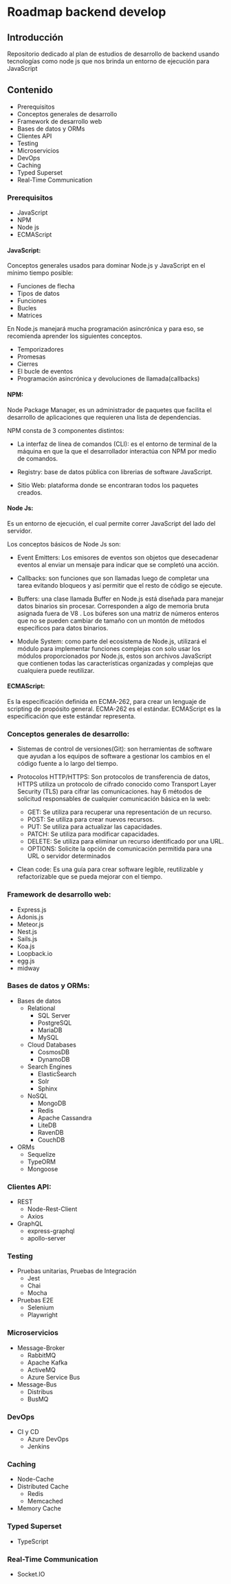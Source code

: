 # Roadmap backend develop

## Introducción
Repositorio dedicado al plan de estudios de desarrollo de backend usando tecnologías como node js que nos brinda un entorno de ejecución para JavaScript 

## Contenido

- Prerequisitos
- Conceptos generales de desarrollo
- Framework de desarrollo web
- Bases de datos y ORMs
- Clientes API
- Testing
- Microservicios
- DevOps
- Caching
- Typed Superset
- Real-Time Communication

### Prerequisitos

- JavaScript
- NPM
- Node js
- ECMAScript

#### JavaScript:

Conceptos generales usados para dominar Node.js y JavaScript en el mínimo tiempo posible:

- Funciones de flecha
- Tipos de datos
- Funciones
- Bucles
- Matrices

En Node.js manejará mucha programación asincrónica y para eso, se recomienda aprender los siguientes conceptos.

- Temporizadores
- Promesas
- Cierres
- El bucle de eventos
- Programación asincrónica y devoluciones de llamada(callbacks)

#### NPM:

Node Package Manager, es un administrador de paquetes que facilita el desarrollo de aplicaciones que requieren una lista de dependencias.

NPM consta de 3 componentes distintos:

- La interfaz de línea de comandos (CLI): es el entorno de terminal de la máquina en que la que el desarrollador interactúa con NPM por medio de comandos.

- Registry: base de datos pública con librerias de software JavaScript.

- Sitio Web: plataforma donde se encontraran todos los paquetes creados.

#### Node Js:

Es un entorno de ejecución, el cual permite correr JavaScript del lado del servidor.

Los conceptos básicos de Node Js son:

- Event Emitters: Los emisores de eventos son objetos que desecadenar eventos al enviar un mensaje para indicar que se completó una acción.

- Callbacks: son funciones que son llamadas luego de completar una tarea evitando bloqueos y así permitir que el resto de código se ejecute.

- Buffers: una clase llamada Buffer en Node.js está diseñada para manejar datos binarios sin procesar. Corresponden a algo de memoria bruta asignada fuera de V8 . Los búferes son una matriz de números enteros que no se pueden cambiar de tamaño con un montón de métodos específicos para datos binarios.

- Module System: como parte del ecosistema de Node.js, utilizará el módulo para implementar funciones complejas con solo usar los módulos proporcionados por Node.js, estos son archivos JavaScript que contienen todas las características organizadas y complejas que cualquiera puede reutilizar.

#### ECMAScript:

Es la especificación definida en ECMA-262, para crear un lenguaje de scripting de propósito general. ECMA-262 es el estándar. ECMAScript es la especificación que este estándar representa.

### Conceptos generales de desarrollo:

- Sistemas de control de versiones(Git): son herramientas de software que ayudan a los equipos de software a gestionar los cambios en el código fuente a lo largo del tiempo.

- Protocolos HTTP/HTTPS: Son protocolos de transferencia de datos, HTTPS utiliza un protocolo de cifrado conocido como Transport Layer Security (TLS) para cifrar las comunicaciones. hay 6 métodos de solicitud responsables de cualquier comunicación básica en la web:

    - GET: Se utiliza para recuperar una representación de un recurso.
    - POST: Se utiliza para crear nuevos recursos.
    - PUT: Se utiliza para actualizar las capacidades.
    - PATCH: Se utiliza para modificar capacidades.
    - DELETE: Se utiliza para eliminar un recurso identificado por una URL.
    - OPTIONS: Solicite la opción de comunicación permitida para una URL o servidor determinados

- Clean code: 
Es una guía para crear software legible, reutilizable y refactorizable que se pueda mejorar con el tiempo.

### Framework de desarrollo web:

- Express.js
- Adonis.js
- Meteor.js
- Nest.js
- Sails.js
- Koa.js
- Loopback.io
- egg.js
- midway

### Bases de datos y ORMs:

- Bases de datos
    - Relational
        - SQL Server
        - PostgreSQL
        - MariaDB
        - MySQL
    - Cloud Databases
        - CosmosDB
        - DynamoDB
    - Search Engines
        - ElasticSearch
        - Solr
        - Sphinx
    - NoSQL
        - MongoDB
        - Redis
        - Apache Cassandra
        - LiteDB
        - RavenDB
        - CouchDB
- ORMs        
    - Sequelize
    - TypeORM
    - Mongoose

### Clientes API:    
- REST
    - Node-Rest-Client
    - Axios
- GraphQL
    - express-graphql
    - apollo-server

### Testing    

- Pruebas unitarias, Pruebas de Integración
    - Jest
    - Chai
    - Mocha
- Pruebas E2E
    - Selenium
    - Playwright

### Microservicios

- Message-Broker
    - RabbitMQ
    - Apache Kafka
    - ActiveMQ
    - Azure Service Bus
- Message-Bus
    - Distribus
    - BusMQ

### DevOps

- CI y CD
    - Azure DevOps
    - Jenkins

### Caching

- Node-Cache
- Distributed Cache
    - Redis
    - Memcached
- Memory Cache    

### Typed Superset

- TypeScript

### Real-Time Communication

- Socket.IO